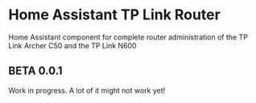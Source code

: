 # Home Assistant TP Link Router
 Home Assistant component for complete router administration of the TP Link Archer C50 and the TP Link N600

## BETA 0.0.1
Work in progress. A lot of it might not work yet!